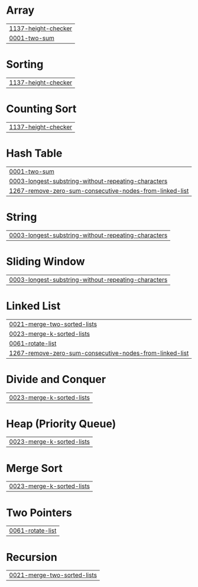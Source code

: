 # Array
|  |
| ------- |
| [1137-height-checker](https://github.com/abhiramreddy1818/DSA/tree/master/1137-height-checker) |
| [0001-two-sum](https://github.com/abhiramreddy1818/DSA/tree/master/0001-two-sum) |


# Sorting
|  |
| ------- |
| [1137-height-checker](https://github.com/abhiramreddy1818/DSA/tree/master/1137-height-checker) |
# Counting Sort
|  |
| ------- |
| [1137-height-checker](https://github.com/abhiramreddy1818/DSA/tree/master/1137-height-checker) |
# Hash Table
|  |
| ------- |
| [0001-two-sum](https://github.com/abhiramreddy1818/DSA/tree/master/0001-two-sum) |
| [0003-longest-substring-without-repeating-characters](https://github.com/abhiramreddy1818/DSA/tree/master/0003-longest-substring-without-repeating-characters) |
| [1267-remove-zero-sum-consecutive-nodes-from-linked-list](https://github.com/abhiramreddy1818/DSA/tree/master/1267-remove-zero-sum-consecutive-nodes-from-linked-list) |
# String
|  |
| ------- |
| [0003-longest-substring-without-repeating-characters](https://github.com/abhiramreddy1818/DSA/tree/master/0003-longest-substring-without-repeating-characters) |
# Sliding Window
|  |
| ------- |
| [0003-longest-substring-without-repeating-characters](https://github.com/abhiramreddy1818/DSA/tree/master/0003-longest-substring-without-repeating-characters) |
# Linked List
|  |
| ------- |
| [0021-merge-two-sorted-lists](https://github.com/abhiramreddy1818/DSA/tree/master/0021-merge-two-sorted-lists) |
| [0023-merge-k-sorted-lists](https://github.com/abhiramreddy1818/DSA/tree/master/0023-merge-k-sorted-lists) |
| [0061-rotate-list](https://github.com/abhiramreddy1818/DSA/tree/master/0061-rotate-list) |
| [1267-remove-zero-sum-consecutive-nodes-from-linked-list](https://github.com/abhiramreddy1818/DSA/tree/master/1267-remove-zero-sum-consecutive-nodes-from-linked-list) |
# Divide and Conquer
|  |
| ------- |
| [0023-merge-k-sorted-lists](https://github.com/abhiramreddy1818/DSA/tree/master/0023-merge-k-sorted-lists) |
# Heap (Priority Queue)
|  |
| ------- |
| [0023-merge-k-sorted-lists](https://github.com/abhiramreddy1818/DSA/tree/master/0023-merge-k-sorted-lists) |
# Merge Sort
|  |
| ------- |
| [0023-merge-k-sorted-lists](https://github.com/abhiramreddy1818/DSA/tree/master/0023-merge-k-sorted-lists) |
# Two Pointers
|  |
| ------- |
| [0061-rotate-list](https://github.com/abhiramreddy1818/DSA/tree/master/0061-rotate-list) |
# Recursion
|  |
| ------- |
| [0021-merge-two-sorted-lists](https://github.com/abhiramreddy1818/DSA/tree/master/0021-merge-two-sorted-lists) |